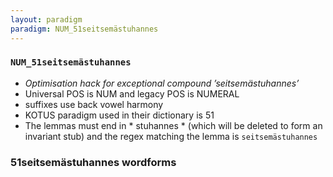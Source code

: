 ```yaml
---
layout: paradigm
paradigm: NUM_51seitsemästuhannes
---
```

### ` NUM_51seitsemästuhannes `

* _Optimisation hack for exceptional compound ’seitsemästuhannes’_
* Universal POS is NUM and legacy POS is NUMERAL
* suffixes use back vowel harmony
* KOTUS paradigm used in their dictionary is 51
* The lemmas must end in * stuhannes * (which will be deleted to form an invariant stub) and the regex matching the lemma is ` seitsemästuhannes `

### 51seitsemästuhannes wordforms


